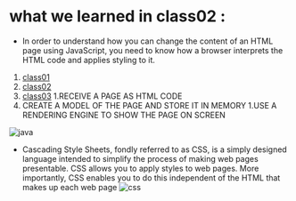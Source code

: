 # what we learned in class02 : 

* In order to understand how you can change the content of an HTML
page using JavaScript, you need to know how a browser interprets the
HTML code and applies styling to it. 
1. [class01](https://ahmadfrijat.github.io/reading-notes/read2)
1. [class02](https://ahmadfrijat.github.io/reading-notes/read2)
1. [class03](https://ahmadfrijat.github.io/reading-notes-03/.)
1.RECEIVE A PAGE AS HTML CODE 
1. CREATE A MODEL OF THE PAGE AND STORE IT IN MEMORY 
1.USE A RENDERING ENGINE TO SHOW THE PAGE ON SCREEN

![java](https://brytdesigns.com/wp-content/uploads/2019/12/html_css_javascript_infographic.png)

*  Cascading Style Sheets, fondly referred to as CSS, is a simply designed language intended to simplify the process of making web pages presentable. CSS allows you to apply styles to web pages. More importantly, CSS enables you to do this independent of the HTML that makes up each web page
![css](https://ittrainingcontent.iu.edu/training/htmba/files/pc/img/aa0075d7.png)
